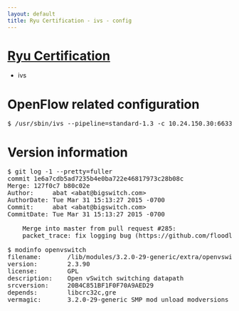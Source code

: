 ```yaml
---
layout: default
title: Ryu Certification - ivs - config
---
```

# [Ryu Certification](http://osrg.github.io/ryu/certification.html)
* ivs

# OpenFlow related configuration
<pre>
$ /usr/sbin/ivs --pipeline=standard-1.3 -c 10.24.150.30:6633 --dpid 0000000000000001 -i eth21 -i eth22 -i eth23
</pre>

# Version information
<pre>
$ git log -1 --pretty=fuller
commit 1e6a7cdb5ad7235b4e0ba722e46817973c28b08c
Merge: 127f0c7 b80c02e
Author:     abat &lt;abat@bigswitch.com&gt;
AuthorDate: Tue Mar 31 15:13:27 2015 -0700
Commit:     abat &lt;abat@bigswitch.com&gt;
CommitDate: Tue Mar 31 15:13:27 2015 -0700

    Merge into master from pull request #285:
    packet_trace: fix logging bug (https://github.com/floodlight/ivs/pull/285)

$ modinfo openvswitch
filename:       /lib/modules/3.2.0-29-generic/extra/openvswitch.ko
version:        2.3.90
license:        GPL
description:    Open vSwitch switching datapath
srcversion:     20B4C851BF1F0F70A9AED29
depends:        libcrc32c,gre
vermagic:       3.2.0-29-generic SMP mod_unload modversions 
</pre>
